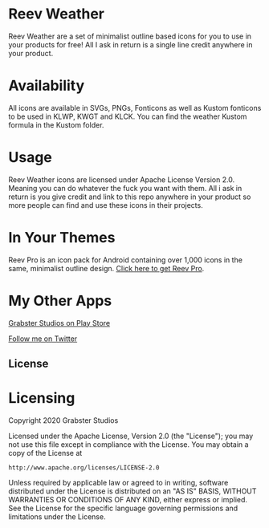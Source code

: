 # Reev Weather

Reev Weather are a set of minimalist outline based icons for you to use in your products for free! All I ask in return is a single line credit anywhere in your product.

# Availability

All icons are available in SVGs, PNGs, Fonticons as well as Kustom fonticons to be used in KLWP, KWGT and KLCK. You can find the weather Kustom formula in the Kustom folder.

# Usage

Reev Weather icons are licensed under Apache License Version 2.0. Meaning you can do whatever the fuck you want with them. All i ask in return is you give credit and link to this repo anywhere in your product so more people can find and use these icons in their projects.

# In Your Themes

Reev Pro is an icon pack for Android containing over 1,000 icons in the same, minimalist outline design. [Click here to get Reev Pro](https://play.google.com/store/apps/details?id=com.reevpro.grabsterstudios).

# My Other Apps

[Grabster Studios on Play Store](https://play.google.com/store/apps/dev?id=5292302577722645992)

[Follow me on Twitter](http://twitter.com/grabstertv)

## License

# Licensing

Copyright 2020 Grabster Studios

Licensed under the Apache License, Version 2.0 (the "License");
you may not use this file except in compliance with the License.
You may obtain a copy of the License at

    http://www.apache.org/licenses/LICENSE-2.0

Unless required by applicable law or agreed to in writing, software
distributed under the License is distributed on an "AS IS" BASIS,
WITHOUT WARRANTIES OR CONDITIONS OF ANY KIND, either express or implied.
See the License for the specific language governing permissions and
limitations under the License.
